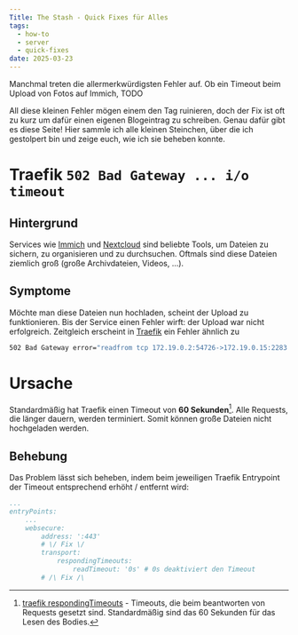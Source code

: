 ```yaml
---
Title: The Stash - Quick Fixes für Alles
tags:
  - how-to
  - server
  - quick-fixes
date: 2025-03-23
---
```


Manchmal treten die allermerkwürdigsten Fehler auf. Ob ein Timeout beim Upload von Fotos auf Immich, TODO

All diese kleinen Fehler mögen einem den Tag ruinieren, doch der Fix ist oft zu kurz um dafür einen eigenen Blogeintrag zu schreiben. Genau dafür gibt es diese Seite! Hier sammle ich alle kleinen Steinchen, über die ich gestolpert bin und zeige euch, wie ich sie beheben konnte.

# Traefik `502 Bad Gateway ... i/o timeout`

## Hintergrund

Services wie [Immich](https://immich.app/) und [Nextcloud](https://nextcloud.com) sind beliebte Tools, um Dateien zu sichern, zu organisieren und zu durchsuchen. Oftmals sind diese Dateien ziemlich groß (große Archivdateien, Videos, ...).

## Symptome

Möchte man diese Dateien nun hochladen, scheint der Upload zu funktionieren. Bis der Service einen Fehler wirft: der Upload war nicht erfolgreich. Zeitgleich erscheint in [Traefik](https://doc.traefik.io/traefik/) ein Fehler ähnlich zu

```sh
502 Bad Gateway error="readfrom tcp 172.19.0.2:54726->172.19.0.15:2283: i/o timeout"
```

# Ursache

Standardmäßig hat Traefik einen Timeout von **60 Sekunden**[^1]. Alle Requests, die länger dauern, werden terminiert. Somit können große Dateien nicht hochgeladen werden.

## Behebung

Das Problem lässt sich beheben, indem beim jeweiligen Traefik Entrypoint der Timeout entsprechend erhöht / entfernt wird:

```yml
...
entryPoints:
	...
    websecure:
        address: ':443'
        # \/ Fix \/
        transport:
            respondingTimeouts:
                readTimeout: '0s' # 0s deaktiviert den Timeout
        # /\ Fix /\
```

[^1]: [traefik respondingTimeouts](https://doc.traefik.io/traefik/routing/entrypoints/#respondingtimeouts) - Timeouts, die beim beantworten von Requests gesetzt sind. Standardmäßig sind das 60 Sekunden für das Lesen des Bodies.
